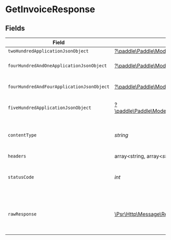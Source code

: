 # GetInvoiceResponse


## Fields

| Field                                                                                                                                               | Type                                                                                                                                                | Required                                                                                                                                            | Description                                                                                                                                         |
| --------------------------------------------------------------------------------------------------------------------------------------------------- | --------------------------------------------------------------------------------------------------------------------------------------------------- | --------------------------------------------------------------------------------------------------------------------------------------------------- | --------------------------------------------------------------------------------------------------------------------------------------------------- |
| `twoHundredApplicationJsonObject`                                                                                                                   | [?\paddle\Paddle\Models\Operations\GetInvoiceResponseBody](../../Models/Operations/GetInvoiceResponseBody.md)                                       | :heavy_minus_sign:                                                                                                                                  | OK                                                                                                                                                  |
| `fourHundredAndOneApplicationJsonObject`                                                                                                            | [?\paddle\Paddle\Models\Operations\GetInvoiceInvoicesResponseBody](../../Models/Operations/GetInvoiceInvoicesResponseBody.md)                       | :heavy_minus_sign:                                                                                                                                  | General error response                                                                                                                              |
| `fourHundredAndFourApplicationJsonObject`                                                                                                           | [?\paddle\Paddle\Models\Operations\GetInvoiceInvoicesResponseResponseBody](../../Models/Operations/GetInvoiceInvoicesResponseResponseBody.md)       | :heavy_minus_sign:                                                                                                                                  | General error response                                                                                                                              |
| `fiveHundredApplicationJsonObject`                                                                                                                  | [?\paddle\Paddle\Models\Operations\GetInvoiceInvoicesResponse500ResponseBody](../../Models/Operations/GetInvoiceInvoicesResponse500ResponseBody.md) | :heavy_minus_sign:                                                                                                                                  | General error response                                                                                                                              |
| `contentType`                                                                                                                                       | *string*                                                                                                                                            | :heavy_check_mark:                                                                                                                                  | HTTP response content type for this operation                                                                                                       |
| `headers`                                                                                                                                           | array<string, array<*string*>>                                                                                                                      | :heavy_minus_sign:                                                                                                                                  | N/A                                                                                                                                                 |
| `statusCode`                                                                                                                                        | *int*                                                                                                                                               | :heavy_check_mark:                                                                                                                                  | HTTP response status code for this operation                                                                                                        |
| `rawResponse`                                                                                                                                       | [\Psr\Http\Message\ResponseInterface](https://www.php-fig.org/psr/psr-7/#33-psrhttpmessageresponseinterface)                                        | :heavy_minus_sign:                                                                                                                                  | Raw HTTP response; suitable for custom response parsing                                                                                             |